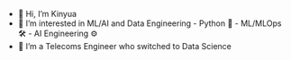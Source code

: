 - 👋 Hi, I’m Kinyua
- 👀 I’m interested in ML/AI and Data Engineering
      - Python 🐍
      - ML/MLOps 🛠
      - AI Engineering ⚙️
- 🌱 I’m a Telecoms Engineer who switched to Data Science


<!---
KeSeaman/KeSeaman is a ✨ special ✨ repository because its `README.md` (this file) appears on your GitHub profile.
You can click the Preview link to take a look at your changes.
--->
